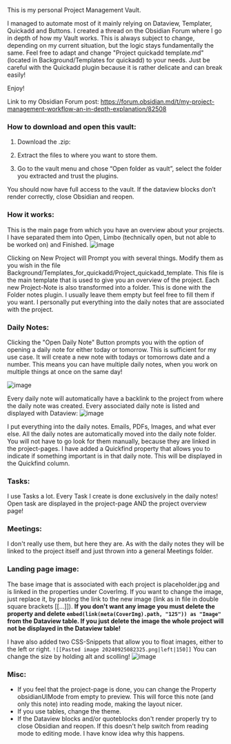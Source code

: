 This is my personal Project Management Vault. 

I managed to automate most of it mainly relying on Dataview, Templater, Quickadd and Buttons. I created a thread on the Obsidian Forum where I go in depth of how my Vault works. This is always subject to change, depending on my current situation, but the logic stays fundamentally the same. Feel free to adapt and change "Project quickadd template.md" (located in Background/Templates for quickadd) to your needs. Just be careful with the Quickadd plugin because it is rather delicate and can break easily!

Enjoy!

Link to my Obsidian Forum post: https://forum.obsidian.md/t/my-project-management-workflow-an-in-depth-explanation/82508

### How to download and open this vault:
1. Download the .zip:

2. Extract the files to where you want to store them.

3. Go to the vault menu and chose “Open folder as vault”, select the folder you extracted and trust the plugins.

You should now have full access to the vault. If the dataview blocks don’t render correctly, close Obsidian and reopen.

### How it works:
This is the main page from which you have an overview about your projects. I have separated them into Open, Limbo (technically open, but not able to be worked on) and Finished. 
![image](https://github.com/user-attachments/assets/d0d9ff1a-e368-41b6-b1b7-0c29362fc034)

Clicking on New Project will Prompt you with several things. Modify them as you wish in the file Background/Templates_for_quickadd/Project_quickadd_template. This file is the main template that is used to give you an overview of the project. 
Each new Project-Note is also transformed into a folder. This is done with the Folder notes plugin. I usually leave them empty but feel free to fill them if you want. I personally put everything into the daily notes that are associated with the project. 

### Daily Notes:
Clicking the "Open Daily Note" Button prompts you with the option of opening a daily note for either today or tomorrow. This is sufficient for my use case. It will create a new note with todays or tomorrows date and a number. This means you can have multiple daily notes, when you work on multiple things at once on the same day!

![image](https://github.com/user-attachments/assets/f21839cb-5ce7-4553-b1e1-8440f8e42fc6)

Every daily note will automatically have a backlink to the project from where the daily note was created. Every associated daily note is listed and displayed with Dataview: 
![image](https://github.com/user-attachments/assets/cd25080e-7c64-4e20-9f42-310a06295bd2)

I put everything into the daily notes. Emails, PDFs, Images, and what ever else. All the daily notes are automatically moved into the daily note folder. You will not have to go look for them manually, because they are linked in the project-pages.
I have added a Quickfind property that allows you to indicate if something important is in that daily note. This will be displayed in the Quickfind column. 

### Tasks:
I use Tasks a lot. Every Task I create is done exclusively in the daily notes! Open task are displayed in the project-page AND the project overview page! 

### Meetings: 
I don't really use them, but here they are. As with the daily notes they will be linked to the project itself and just thrown into a general Meetings folder. 

### Landing page image: 
The base image that is associated with each project is placeholder.jpg and is linked in the properties under CoverImg. If you want to change the image, just replace it, by pasting the link to the new image (link as in file in double square brackets [[...]]). 
**If you don't want any image you must delete the property and delete `embed(link(meta(CoverImg).path, "125")) as "Image"` from the Dataview table. If you just delete the image the whole project will not be displayed in the Dataview table!**

I have also added two CSS-Snippets that allow you to float images, either to the left or right. `![[Pasted image 20240925082325.png|left|150]]` You can change the size by holding alt and scolling! 
![image](https://github.com/user-attachments/assets/3a402e8b-a509-40e5-ac64-d441b218363e)

### Misc:
- If you feel that the project-page is done, you can change the Property obsidianUIMode from empty to preview. This will force this note (and only this note) into reading mode, making the layout nicer. 
- If you use tables, change the theme.
- If the Dataview blocks and/or quoteblocks don't render properly try to close Obsidian and reopen. If this doesn't help switch from reading mode to editing mode. I have know idea why this happens. 


